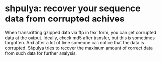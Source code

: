 # shpulya: recover your sequence data from corrupted achives

When transmitting gzipped data via ftp in text form, you can get corrupted data at the output. Ideally, check md5 after transfer, but this is sometimes forgotten. And after a lot of time someone can notice that the data is corrupted. Shpulya tries to recover the maximum amount of correct data from such data for further analysis.
